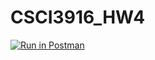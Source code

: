 # CSCI3916_HW4
[![Run in Postman](https://run.pstmn.io/button.svg)](https://app.getpostman.com/run-collection/a434f2b0446cac61409e)

